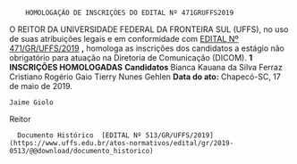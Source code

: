         HOMOLOGAÇÃO DE INSCRIÇÕES DO EDITAL Nº 471GRUFFS2019  

 O REITOR DA UNIVERSIDADE FEDERAL DA FRONTEIRA SUL (UFFS), no uso de suas atribuições legais e em conformidade com [EDITAL Nº 471/GR/UFFS/2019](https://www.uffs.edu.br/atos-normativos/edital/gr/2019-0471) **,** homologa as inscrições dos candidatos a estágio não obrigatório para atuação na Diretoria de Comunicação (DICOM).  **1 INSCRIÇÕES HOMOLOGADAS**     **Candidatos**     Bianca Kauana da Silva Ferraz     Cristiano Rogério Gaio     Tierry Nunes Gehlen            **Data do ato:** Chapecó-SC, 17 de maio de 2019.   
 

    Jaime Giolo   
 Reitor 

      Documento Histórico  [EDITAL Nº 513/GR/UFFS/2019](https://www.uffs.edu.br/atos-normativos/edital/gr/2019-0513/@@download/documento_historico)     
      